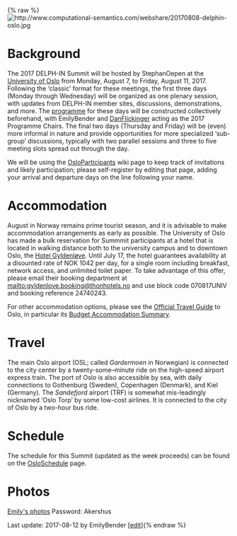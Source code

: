 {% raw %}<img src="http://www.computational-semantics.com/webshare/20170808-delphin-oslo.jpg" title="http://www.computational-semantics.com/webshare/20170808-delphin-oslo.jpg" class="external_image" alt="http://www.computational-semantics.com/webshare/20170808-delphin-oslo.jpg" />


# Background

The 2017 DELPH-IN Summit will be hosted by StephanOepen
at the [University of
Oslo](http://www.mn.uio.no/ifi/english/about/getting-around/) from
Monday, August 7, to Friday, August 11, 2017. Following the ‘classic’
format for these meetings, the first three days (Monday through
Wednesday) will be organized as one plenary session, with updates from
DELPH-IN member sites, discussions, demonstrations, and more. The
[programme](https://delph-in.github.io/docs/summits/OsloSchedule) for these days will be constructed
collectively beforehand, with EmilyBender and
[DanFlickinger](https://delph-in.github.io/docs/garage/DanFlickinger) acting as the 2017 Programme Chairs. The
final two days (Thursday and Friday) will be (even) more informal in
nature and provide opportunities for more specialized ‘sub-group’
discussions, typically with two parallel sessions and three to five
meeting slots spread out through the day.

We will be using the [OsloParticipants](https://delph-in.github.io/docs/summits/OsloParticipants) wiki page to
keep track of invitations and likely participation; please self-register
by editing that page, adding your arrival and departure days on the line
following your name.

# Accommodation

August in Norway remains prime tourist season, and it is advisable to
make accommodation arrangements as early as possible. The University of
Oslo has made a bulk reservation for Summmit participants at a hotel
that is located in walking distance both to the university campus and to
downtown Oslo, the [Hotel
Gyldenløve](https://www.thonhotels.com/our-hotels/norway/oslo/thon-hotel-gyldenlove/).
Until July 17, the hotel guarantees availability at a disounted rate of
NOK 1042 per day, for a single room including breakfast, network access,
and unlimited toilet paper. To take advantage of this offer, please
email their booking department at <mailto:gyldenlove.booking@thonhotels.no> and
use block code 070817UNIV and booking reference 24740243.

For other accommodation options, please see the [Official Travel
Guide](https://www.visitoslo.com/en/) to Oslo, in particular its [Budget
Accommodation
Summary](https://www.visitoslo.com/en/your-oslo/on-a-budget/accommodation/).

# Travel

The main Oslo airport (OSL; called *Gardermoen* in Norwegian) is
connected to the city center by a twenty-some–minute ride on the
high-speed airport express train. The port of Oslo is also accessible by
sea, with daily connections to Gothenburg (Sweden), Copenhagen
(Denmark), and Kiel (Germany). The *Sandefjord* airport (TRF) is
somewhat mis-leadingly nicknamed ‘Oslo Torp’ by some low-cost airlines.
It is connected to the city of Oslo by a two-hour bus ride.

# Schedule

The schedule for this Summit (updated as the week proceeds) can be found
on the [OsloSchedule](https://delph-in.github.io/docs/summits/OsloSchedule) page.

# Photos

[Emily's photos](https://erbonzo.smugmug.com/Travel/DELPH-IN-2017/)
Password: Akershus

Last update: 2017-08-12 by EmilyBender [[edit](https://github.com/delph-in/docs/wiki/OsloTop/_edit)]{% endraw %}
